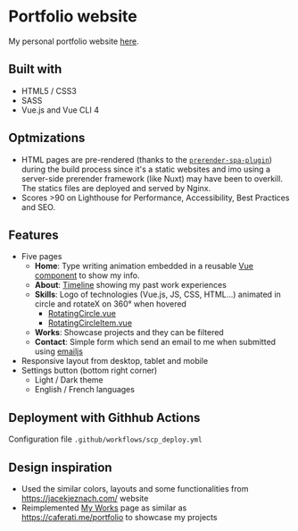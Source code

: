 # Portfolio website

My personal portfolio website [here](https://lyfing.fr).

## Built with
- HTML5 / CSS3
- SASS
- Vue.js and Vue CLI 4

## Optmizations
- HTML pages are pre-rendered (thanks to the [`prerender-spa-plugin`](https://github.com/chrisvfritz/prerender-spa-plugin)) during the build process since it's a static websites and imo using a server-side prerender framework (like Nuxt) may have been to overkill. The statics files are deployed and served by Nginx.
- Scores >90 on Lighthouse for Performance, Accessibility, Best Practices and SEO.

## Features
- Five pages
  - **Home**: Type writing animation embedded in a reusable [Vue component](https://github.com/MrLyfing/personal-website/blob/master/src/components/TypeWriterEffect.vue) to show my info.
  - **About**: [Timeline](https://github.com/MrLyfing/personal-website/blob/master/src/components/Timeline.vue) showing my past work experiences 
  - **Skills**: Logo of technologies (Vue.js, JS, CSS, HTML...) animated in circle and rotateX on 360° when hovered
    - [RotatingCircle.vue](https://github.com/MrLyfing/personal-website/blob/master/src/components/RotatingCircle.vue)
    - [RotatingCircleItem.vue](https://github.com/MrLyfing/personal-website/blob/master/src/components/RotatingCircleItem.vue)
  - **Works**: Showcase projects and they can be filtered
  - **Contact**: Simple form which send an email to me when submitted using [emailjs](https://www.emailjs.com/)
- Responsive layout from desktop, tablet and mobile
- Settings button (bottom right corner)
  - Light / Dark theme
  - English / French languages

## Deployment with Githhub Actions
Configuration file `.github/workflows/scp_deploy.yml`


## Design inspiration
- Used the similar colors, layouts and some functionalities from https://jacekjeznach.com/ website
- Reimplemented [My Works](https://lyfing.fr/works) page as similar as https://caferati.me/portfolio to showcase my projects


